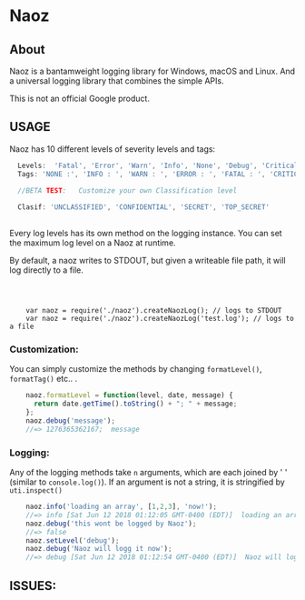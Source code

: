 # Naoz



## About
Naoz is a  bantamweight logging library for Windows, macOS and Linux.
And a universal logging library that combines the simple APIs.

This is not an official Google product.

## USAGE


Naoz has 10 different levels of severity levels and tags:
```js
  Levels:  'Fatal', 'Error', 'Warn', 'Info', 'None', 'Debug', 'Critical', 'Low', 'Medium', 'High'
  Tags: 'NONE :', 'INFO : ', 'WARN : ', 'ERROR : ', 'FATAL : ', 'CRITICAL :', 'LOW :', 'MEDIUM :', 'DEBUG :', 'HIGH :
  
  //BETA TEST:   Customize your own Classification level 

  Clasif: 'UNCLASSIFIED', 'CONFIDENTIAL', 'SECRET', 'TOP_SECRET'
  
   ``` 
Every log levels has its own method on the logging instance. You can set the maximum log level on a Naoz at runtime. 

By default, a naoz writes to STDOUT, but given a writeable file path, it will log directly to a file.

```



    var naoz = require('./naoz').createNaozLog(); // logs to STDOUT
    var naoz = require('./naoz').createNaozLog('test.log'); // logs to a file

```
### Customization:

You can simply customize the methods by changing `formatLevel()`, `formatTag()` etc.. .

```js
    naoz.formatLevel = function(level, date, message) {
      return date.getTime().toString() + "; " + message;
    };
    naoz.debug('message');
    //=> 1276365362167;  message
```
### Logging:

Any of the logging methods take `n` arguments, which are each joined by ' ' (similar to `console.log()`). 
If an argument is not a string, it is stringified by `uti.inspect()`

```js
    naoz.info('loading an array', [1,2,3], 'now!');
    //=> info [Sat Jun 12 2018 01:12:05 GMT-0400 (EDT)]  loading an array [ 1, 2, 3, [length]: 3 ] now!
    naoz.debug('this wont be logged by Naoz');
    //=> false
    naoz.setLevel('debug');
    naoz.debug('Naoz will logg it now');
    //=> debug [Sat Jun 12 2018 01:12:54 GMT-0400 (EDT)]  Naoz will logg it now.

```
    
## ISSUES:

